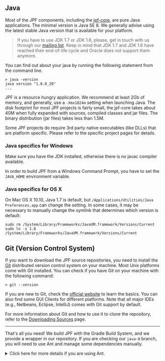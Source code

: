 ## Java ##
Most of the JPF components, including the [jpf-core](../jpf-core/index), are pure Java applications. The minimal version is Java SE 8. We generally advise using the latest stable Java version that is available for your platform.

> If you have to use JDK 1.7 or JDK 1.6, please, get in touch with us through our [mailing list](java-pathfinder@googlegroups.com).
> Keep in mind that JDK 1.7 and JDK 1.6 have reached their end-of-life cycle and Oracle does not support them anymore.


You can find out about your java by running the following statement from the command line.

~~~~~~~~ {.bash}
> java -version
java version "1.8.0_20"
...
~~~~~~~~

JPF is a resource hungry application. We recommend at least 2Gb of memory, and generally, use a `-Xmx1024m` setting when launching Java. The disk footprint for most JPF projects is fairly small, the jpf-core takes about 40M when fully expanded with sources, compiled classes and jar files. The binary distribution (jar files) takes less than 1.5M.

Some JPF projects do require 3rd party native executables (like DLLs) that are platform specific. Please refer to the specific project pages for details.

### Java specifics for Windows ###
Make sure you have the JDK installed, otherwise there is no javac compiler available.

In order to build JPF from a Windows Command Prompt, you have to set the `JAVA_HOME` environment variable. 

### Java specifics for OS X ###
On Mac OS X 10.10, Java 1.7 is default, but `/Applications/Utilities/Java Preferences.app` can change the setting. In some cases, it may be necessary to manually change the symlink that determines which version is default:

~~~~~~~~ {.bash}
sudo rm /System/Library/Frameworks/JavaVM.framework/Versions/Current
sudo ln -s 1.8 /System/Library/Frameworks/JavaVM.framework/Versions/Current
~~~~~~~~

## Git (Version Control System) ##

If you want to download the JPF source repositories, you need to install the [Git](https://git-scm.com/downloads) distributed version control system on your machine. Most Unix platforms come with Git installed. You can check if you have Git on your machine with the following command:

```{bash}
> git --version
```

If you are new to Git, check the [official website](https://git-scm.com/) to learn the basics. You can also find some GUI Clients for different platforms.
Note that all major IDEs (e.g., Netbeans, Eclipse, IntelliJ) comes with Git support by default.

For more information about Git and how to use it to clone the repository, refer to the [Downloading Sources](https://github.com/javapathfinder/jpf-core/wiki/Downloading-sources) page.

***

That's all you need! We build JPF with the Gradle Build System, and we provide a wrapper in our repository.
If you are checking our `java-8` branch, you will need to use Ant and manage some dependencies manually.
<details close>
<summary>Click here for more details if you are using Ant.</summary>

## Apache Ant ##

Although you can also build from Eclipse, we use [Apache Ant](http://ant.apache.org) as our primary build system. **Ant is no longer included in the jpf-core distribution** so you have to install it separately. Currently (as of Ant 1.9.3), this involves

 * getting Ant binaries e.g. from http://www.apache.org/dist/ant/binaries/
 * setting the `ANT_HOME` environment variable to the directory where you unpacked the binaries
 * adding `ANT_HOME/bin` to your `PATH` environment variable


## JUnit ##

Our Ant script (build.xml) includes a `test` target which uses [JUnit](http://junit.org) to run regression tests. **JUnit is no longer included in the jpf-core distribution**. For JUnit-4.11 installation involves the following steps

 * get junit-<version>.jar and hamcrest-core-<version>.jar, e.g. from the links on https://github.com/junit-team/junit/wiki/Download-and-Install
 * add both jars to your `CLASSPATH` environment variable 


## JPF IDE plugins ##

JPF components come with project configurations for both [NetBeans](http://www.netbeans.org) and [Eclipse](http://www.eclipse.org), so you might want to use your favorite IDE. Since the JPF build process is [Ant](http://ant.apache.org)-based, NetBeans is generally a better fit because it is Ant-based and can make direct use of your JPF site configuration.

If you want to install the [Eclipse plugin](./eclipse-jpf), you need an Eclipse version >= 3.5 (Galileo) **running under JavaSE-1.8**. Please see the [Installing the Eclipse JPF plugin](./eclipse-plugin) page for details.

If you want to go with Eclipse and have to rebuild the JPF [Eclipse plugin](./eclipse-jpf), make sure you install the Eclipse Plugin Development Environment (PDE) from the respective Eclipse server.

If you want to use the [NetBeans plugin](./netbeans-jpf), the minimal NetBeans version is 6.5.

</details>
